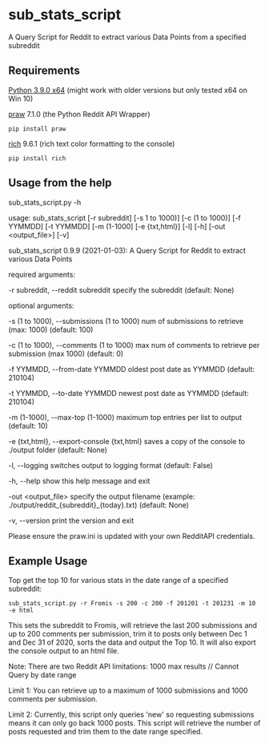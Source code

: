 # sub_stats_script
A Query Script for Reddit to extract various Data Points from a specified subreddit

## Requirements

[Python 3.9.0 x64](https://www.python.org/downloads/release/python-390/) (might work with older versions but only tested x64 on Win 10)

[praw](https://github.com/praw-dev/praw) 7.1.0 (the Python Reddit API Wrapper) 
```
pip install praw
```
[rich](https://github.com/willmcgugan/rich) 9.6.1 (rich text color formatting to the console) 
```
pip install rich
```

## Usage from the help

sub_stats_script.py -h

usage: sub_stats_script [-r subreddit] [-s 1 to 1000)] [-c (1 to 1000)] [-f YYMMDD] [-t YYMMDD] [-m (1-1000] [-e {txt,html}] [-l] [-h] [-out <output_file>] [-v]

sub_stats_script 0.9.9 (2021-01-03): A Query Script for Reddit to extract various Data Points

required arguments:

  -r subreddit, --reddit subreddit   specify the subreddit (default: None)
                        

optional arguments:

  -s (1 to 1000), --submissions (1 to 1000)  num of submissions to retrieve (max: 1000) (default: 100)
                        
  -c (1 to 1000), --comments (1 to 1000)  max num of comments to retrieve per submission (max 1000) (default: 0)
                        
  -f YYMMDD, --from-date YYMMDD   oldest post date as YYMMDD (default: 210104)
                        
  -t YYMMDD, --to-date YYMMDD   newest post date as YYMMDD (default: 210104)
                        
  -m (1-1000), --max-top (1-1000)   maximum top entries per list to output (default: 10)
                        
  -e {txt,html}, --export-console {txt,html}   saves a copy of the console to ./output folder (default: None)
                        
  -l, --logging         switches output to logging format (default: False)
  
  -h, --help            show this help message and exit
  
  -out <output_file>    specify the output filename (example: ./output/reddit_{subreddit}_{today}.txt) (default: None)
  
  -v, --version         print the version and exit
  

Please ensure the praw.ini is updated with your own RedditAPI credentials.


## Example Usage

Top get the top 10 for various stats in the date range of a specified subreddit:
```
sub_stats_script.py -r Fromis -s 200 -c 200 -f 201201 -t 201231 -m 10 -e html
```
This sets the subreddit to Fromis, will retrieve the last 200 submissions and up to 200 comments per submission, trim it to posts only between Dec 1 and Dec 31 of 2020, sorts the data and output the Top 10. It will also export the console output to an html file.

Note: There are two Reddit API limitations: 1000 max results // Cannot Query by date range

Limit 1: You can retrieve up to a maximum of 1000 submissions and 1000 comments per submission.

Limit 2: Currently, this script only queries 'new' so requesting submissions means it can only go back 1000 posts. This script will retrieve the number of posts requested and trim them to the date range specified.
